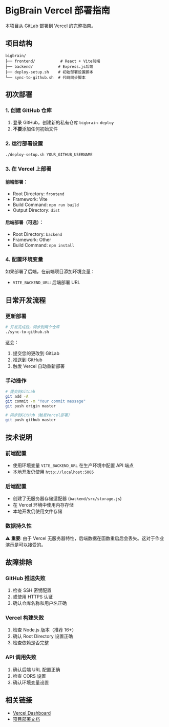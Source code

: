 # BigBrain Vercel 部署指南

本项目从 GitLab 部署到 Vercel 的完整指南。

## 项目结构

```
bigbrain/
├── frontend/           # React + Vite前端
├── backend/           # Express.js后端
├── deploy-setup.sh    # 初始部署设置脚本
└── sync-to-github.sh  # 代码同步脚本
```

## 初次部署

### 1. 创建 GitHub 仓库

1. 登录 GitHub，创建新的私有仓库 `bigbrain-deploy`
2. **不要**添加任何初始文件

### 2. 运行部署设置

```bash
./deploy-setup.sh YOUR_GITHUB_USERNAME
```

### 3. 在 Vercel 上部署

#### 前端部署：

- Root Directory: `frontend`
- Framework: Vite
- Build Command: `npm run build`
- Output Directory: `dist`

#### 后端部署（可选）：

- Root Directory: `backend`
- Framework: Other
- Build Command: `npm install`

### 4. 配置环境变量

如果部署了后端，在前端项目添加环境变量：

- `VITE_BACKEND_URL`: 后端部署 URL

## 日常开发流程

### 更新部署

```bash
# 开发完成后，同步到两个仓库
./sync-to-github.sh
```

这会：

1. 提交您的更改到 GitLab
2. 推送到 GitHub
3. 触发 Vercel 自动重新部署

### 手动操作

```bash
# 提交到GitLab
git add -A
git commit -m "Your commit message"
git push origin master

# 同步到GitHub（触发Vercel部署）
git push github master
```

## 技术说明

### 前端配置

- 使用环境变量 `VITE_BACKEND_URL` 在生产环境中配置 API 端点
- 本地开发仍使用 `http://localhost:5005`

### 后端配置

- 创建了无服务器存储适配器 (`backend/src/storage.js`)
- 在 Vercel 环境中使用内存存储
- 本地开发仍使用文件存储

### 数据持久性

⚠️ **重要**: 由于 Vercel 无服务器特性，后端数据在函数重启后会丢失。这对于作业演示是可以接受的。

## 故障排除

### GitHub 推送失败

1. 检查 SSH 密钥配置
2. 或使用 HTTPS 认证
3. 确认仓库名称和用户名正确

### Vercel 构建失败

1. 检查 Node.js 版本（推荐 16+）
2. 确认 Root Directory 设置正确
3. 检查依赖是否完整

### API 调用失败

1. 确认后端 URL 配置正确
2. 检查 CORS 设置
3. 确认环境变量设置

## 相关链接

- [Vercel Dashboard](https://vercel.com/dashboard)
- [项目部署文档](deployment.md)
